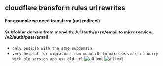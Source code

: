 ## cloudflare transform rules url rewrites
#### For example we need transform (not redirect) 
#### Subfolder domain from monolith: /v1/auth/pass/email to microservice: /v2/auth/pass/email
- `only posible with the same subdomain`
- `very helpful for migration from monolith to microservice, no worry with old version app use old url`
![alt text](https://i.imgur.com/OyA3FET.png)
![alt text](https://i.imgur.com/rU0ye0U.png)
